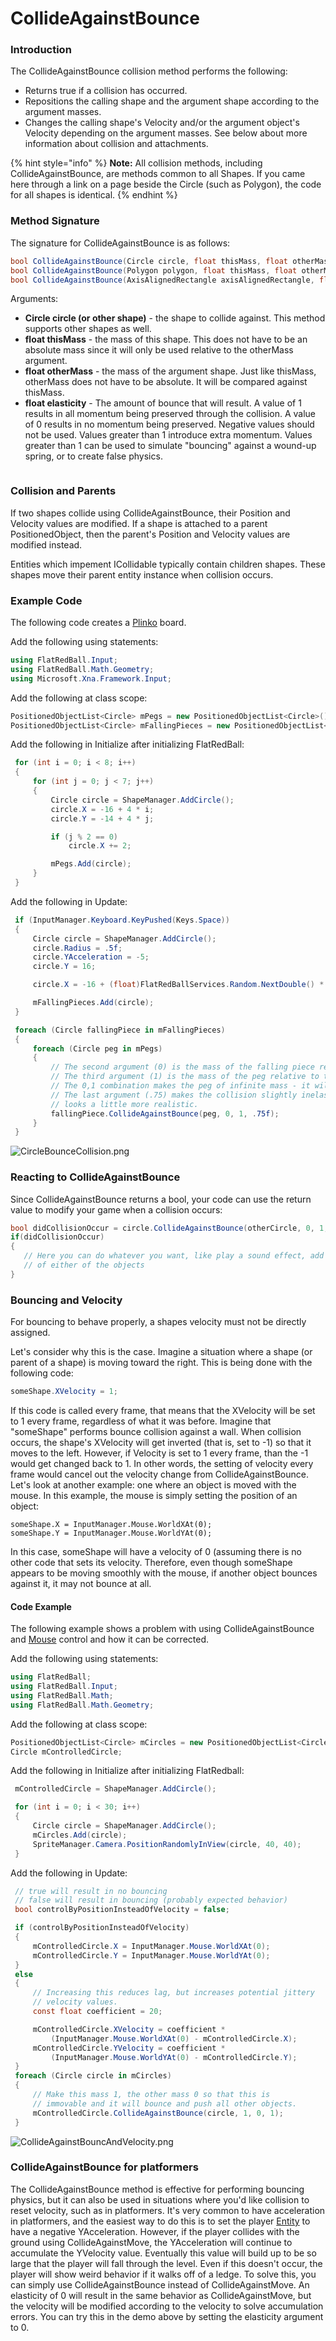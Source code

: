 # CollideAgainstBounce

### Introduction

The CollideAgainstBounce collision method performs the following:

* Returns true if a collision has occurred.
* Repositions the calling shape and the argument shape according to the argument masses.
* Changes the calling shape's Velocity and/or the argument object's Velocity depending on the argument masses. See below about more information about collision and attachments.

{% hint style="info" %}
**Note:** All collision methods, including CollideAgainstBounce, are methods common to all Shapes. If you came here through a link on a page beside the Circle (such as Polygon), the code for all shapes is identical.
{% endhint %}

### Method Signature

The signature for CollideAgainstBounce is as follows:

```csharp
bool CollideAgainstBounce(Circle circle, float thisMass, float otherMass, float elasticity)
bool CollideAgainstBounce(Polygon polygon, float thisMass, float otherMass, float elasticity)
bool CollideAgainstBounce(AxisAlignedRectangle axisAlignedRectangle, float thisMass, float otherMass, float elasticity)
```

Arguments:

* **Circle circle (or other shape)** - the shape to collide against. This method supports other shapes as well.
* **float thisMass** - the mass of this shape. This does not have to be an absolute mass since it will only be used relative to the otherMass argument.
* **float otherMass** - the mass of the argument shape. Just like thisMass, otherMass does not have to be absolute. It will be compared against thisMass.
* **float elasticity** - The amount of bounce that will result. A value of 1 results in all momentum being preserved through the collision. A value of 0 results in no momentum being preserved. Negative values should not be used. Values greater than 1 introduce extra momentum. Values greater than 1 can be used to simulate "bouncing" against a wound-up spring, or to create false physics.

<figure><img src="../../../../../.gitbook/assets/BounceImage.gif" alt=""><figcaption></figcaption></figure>

### Collision and Parents

If two shapes collide using CollideAgainstBounce, their Position and Velocity values are modified. If a shape is attached to a parent PositionedObject, then the parent's Position and Velocity values are modified instead.

Entities which impement ICollidable typically contain children shapes. These shapes move their parent entity instance when collision occurs.

### Example Code

The following code creates a [Plinko](http://en.wikipedia.org/wiki/Plinko) board.

Add the following using statements:

```csharp
using FlatRedBall.Input;
using FlatRedBall.Math.Geometry;
using Microsoft.Xna.Framework.Input;
```

Add the following at class scope:

```csharp
PositionedObjectList<Circle> mPegs = new PositionedObjectList<Circle>();
PositionedObjectList<Circle> mFallingPieces = new PositionedObjectList<Circle>();
```

Add the following in Initialize after initializing FlatRedBall:

```csharp
 for (int i = 0; i < 8; i++)
 {
     for (int j = 0; j < 7; j++)
     {
         Circle circle = ShapeManager.AddCircle();
         circle.X = -16 + 4 * i;
         circle.Y = -14 + 4 * j;

         if (j % 2 == 0)
             circle.X += 2;

         mPegs.Add(circle);
     }
 }
```

Add the following in Update:

```csharp
 if (InputManager.Keyboard.KeyPushed(Keys.Space))
 {
     Circle circle = ShapeManager.AddCircle();
     circle.Radius = .5f;
     circle.YAcceleration = -5;
     circle.Y = 16;

     circle.X = -16 + (float)FlatRedBallServices.Random.NextDouble() * 32;

     mFallingPieces.Add(circle);
 }

 foreach (Circle fallingPiece in mFallingPieces)
 {
     foreach (Circle peg in mPegs)
     {
         // The second argument (0) is the mass of the falling piece relative to the peg.
         // The third argument (1) is the mass of the peg relative to the falling piece.
         // The 0,1 combination makes the peg of infinite mass - it will never move.
         // The last argument (.75) makes the collision slightly inelastic so it
         // looks a little more realistic.
         fallingPiece.CollideAgainstBounce(peg, 0, 1, .75f);
     }
 }
```

![CircleBounceCollision.png](../../../../../.gitbook/assets/migrated_media-CircleBounceCollision.png)

### Reacting to CollideAgainstBounce

Since CollideAgainstBounce returns a bool, your code can use the return value to modify your game when a collision occurs:

```csharp
bool didCollisionOccur = circle.CollideAgainstBounce(otherCircle, 0, 1, 1);
if(didCollisionOccur)
{
   // Here you can do whatever you want, like play a sound effect, add points, or even modify the velocity
   // of either of the objects
}
```

### Bouncing and Velocity

For bouncing to behave properly, a shapes velocity must not be directly assigned.

Let's consider why this is the case. Imagine a situation where a shape (or parent of a shape) is moving toward the right. This is being done with the following code:

```csharp
someShape.XVelocity = 1;
```

If this code is called every frame, that means that the XVelocity will be set to 1 every frame, regardless of what it was before. Imagine that "someShape" performs bounce collision against a wall. When collision occurs, the shape's XVelocity will get inverted (that is, set to -1) so that it moves to the left. However, if Velocity is set to 1 every frame, than the -1 would get changed back to 1. In other words, the setting of velocity every frame would cancel out the velocity change from CollideAgainstBounce. Let's look at another example: one where an object is moved with the mouse. In this example, the mouse is simply setting the position of an object:

```clike
someShape.X = InputManager.Mouse.WorldXAt(0);
someShape.Y = InputManager.Mouse.WorldYAt(0);
```

In this case, someShape will have a velocity of 0 (assuming there is no other code that sets its velocity. Therefore, even though someShape appears to be moving smoothly with the mouse, if another object bounces against it, it may not bounce at all.

#### Code Example

The following example shows a problem with using CollideAgainstBounce and [Mouse](../../../../../frb/docs/index.php) control and how it can be corrected.

Add the following using statements:

```csharp
using FlatRedBall;
using FlatRedBall.Input;
using FlatRedBall.Math;
using FlatRedBall.Math.Geometry;
```

Add the following at class scope:

```csharp
PositionedObjectList<Circle> mCircles = new PositionedObjectList<Circle>();
Circle mControlledCircle;
```

Add the following in Initialize after initializing FlatRedball:

```csharp
 mControlledCircle = ShapeManager.AddCircle();

 for (int i = 0; i < 30; i++)
 {
     Circle circle = ShapeManager.AddCircle();
     mCircles.Add(circle);
     SpriteManager.Camera.PositionRandomlyInView(circle, 40, 40);
 }
```

Add the following in Update:

```csharp
 // true will result in no bouncing
 // false will result in bouncing (probably expected behavior)
 bool controlByPositionInsteadOfVelocity = false;

 if (controlByPositionInsteadOfVelocity)
 {
     mControlledCircle.X = InputManager.Mouse.WorldXAt(0);
     mControlledCircle.Y = InputManager.Mouse.WorldYAt(0);
 }
 else
 {
     // Increasing this reduces lag, but increases potential jittery
     // velocity values.
     const float coefficient = 20;

     mControlledCircle.XVelocity = coefficient * 
         (InputManager.Mouse.WorldXAt(0) - mControlledCircle.X);
     mControlledCircle.YVelocity = coefficient *
         (InputManager.Mouse.WorldYAt(0) - mControlledCircle.Y);
 }
 foreach (Circle circle in mCircles)
 {
     // Make this mass 1, the other mass 0 so that this is
     // immovable and it will bounce and push all other objects.
     mControlledCircle.CollideAgainstBounce(circle, 1, 0, 1);
 }
```

![CollideAgainstBouncAndVelocity.png](../../../../../.gitbook/assets/migrated_media-CollideAgainstBouncAndVelocity.png)

### CollideAgainstBounce for platformers

The CollideAgainstBounce method is effective for performing bouncing physics, but it can also be used in situations where you'd like collision to reset velocity, such as in platformers. It's very common to have acceleration in platformers, and the easiest way to do this is to set the player [Entity](../../../../../frb/docs/index.php) to have a negative YAcceleration. However, if the player collides with the ground using CollideAgainstMove, the YAcceleration will continue to accumulate the YVelocity value. Eventually this value will build up to be so large that the player will fall through the level. Even if this doesn't occur, the player will show weird behavior if it walks off of a ledge. To solve this, you can simply use CollideAgainstBounce instead of CollideAgainstMove. An elasticity of 0 will result in the same behavior as CollideAgainstMove, but the velocity will be modified according to the velocity to solve accumulation errors. You can try this in the demo above by setting the elasticity argument to 0.
